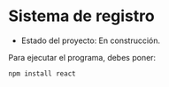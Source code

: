 <h1> Sistema de registro</h1>

- Estado del proyecto: En construcción.

Para ejecutar el programa, debes poner:

```npm install react```
